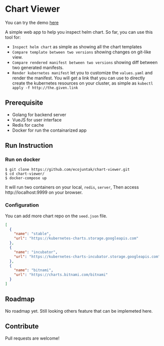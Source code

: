 # Chart Viewer

You can try the demo [here](https://chartviewer.app)

A simple web app to help you inspect helm chart. So far, you can use this tool for:
- `Inspect helm chart` as simple as showing all the chart templates
- `Compare template between two versions` showing changes on git-like view.
- `Compare rendered manifest between two versions` showing diff between two generated manifests.
- `Render kubernetes manifest` let you to customize the `values.yaml` and render the manifest. You will get a link that you can use to directly create the kubernetes resources on your cluster, as simple as `kubectl apply -f http://the.given.link` 

## Prerequisite
- Golang for backend server
- VueJS for user interface
- Redis for cache
- Docker for run the containarized app

## Run Instruction

### Run on docker
```shell script
$ git clone https://github.com/ecojuntak/chart-viewer.git
$ cd chart-viewer/
$ docker-compose up
```
It will run two containers on your local, `redis`, `server`,
Then access http://localhost:9999 on your browser.

### Configuration
You can add more chart repo on the `seed.json` file.
```json
[
  {
    "name": "stable",
    "url": "https://kubernetes-charts.storage.googleapis.com"
  },
  {
    "name": "incubator",
    "url": "https://kubernetes-charts-incubator.storage.googleapis.com"
  },
  {
    "name": "bitnami",
    "url": "https://charts.bitnami.com/bitnami"
  }
]
```

## Roadmap
No roadmap yet. Still looking others feature that can be implemeted here.

## Contribute
Pull requests are welcome!
